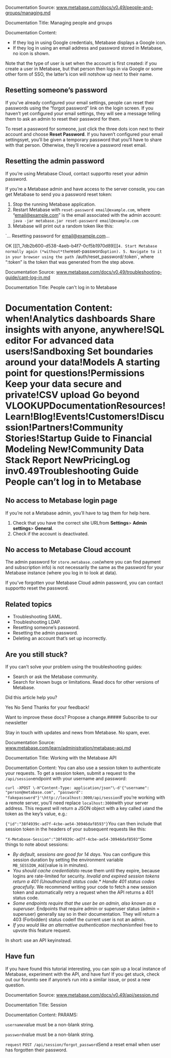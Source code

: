 Documentation Source:
www.metabase.com/docs/v0.49/people-and-groups/managing.md

Documentation Title:
Managing people and groups

Documentation Content:
* If they log in using Google credentials, Metabase displays a Google icon.
* If they log in using an email address and password stored in Metabase, no icon is shown.

Note that the type of user is set when the account is first created: if you create a user in Metabase, but that person then logs in via Google or some other form of SSO, the latter’s icon will *not*show up next to their name.

Resetting someone’s password
----------------------------

If you’ve already configured your email settings, people can reset their passwords using the “forgot password” link on the login screen. If you haven’t yet configured your email settings, they will see a message telling them to ask an admin to reset their password for them.

To reset a password for someone, just click the three dots icon next to their account and choose **Reset Password**. If you haven’t configured your email settingsyet, you’ll be given a temporary password that you’ll have to share with that person. Otherwise, they’ll receive a password reset email.

Resetting the admin password
----------------------------

If you’re using Metabase Cloud, contact supportto reset your admin password.

If you’re a Metabase admin and have access to the server console, you can get Metabase to send you a password reset token:

1. Stop the running Metabase application.
2. Restart Metabase with `reset-password email@example.com`, where “email@example.com” is the email associated with the admin account:
 `java -jar metabase.jar reset-password email@example.com`
3. Metabase will print out a random token like this:

`...
Resetting password for email@example.com...

OK [[[1_7db2b600-d538-4aeb-b4f7-0cf5b1970d89]]]`
4. Start Metabase normally again (*without*the `reset-password`option).
5. Navigate to it in your browser using the path `/auth/reset_password/:token`, where “:token” is the token that was generated from the step above.



Documentation Source:
www.metabase.com/docs/v0.49/troubleshooting-guide/cant-log-in.md

Documentation Title:
People can't log in to Metabase

Documentation Content:
when!Analytics dashboards
 Share insights with anyone, anywhere!SQL editor
 For advanced data users!Sandboxing
 Set boundaries around your data!Models
 A starting point for questions!Permissions
 Keep your data secure and private!CSV upload
 Go beyond VLOOKUPDocumentationResources!Learn!Blog!Events!Customers!Discussion!Partners!Community Stories!Startup Guide to Financial Modeling
 New!Community Data Stack Report
 NewPricingLog inv0.49Troubleshooting Guide
People can’t log in to Metabase
===============================

No access to Metabase login page
--------------------------------

If you’re not a Metabase admin, you’ll have to tag them for help here.

1. Check that you have the correct site URLfrom **Settings**> **Admin settings**> **General**.
2. Check if the account is deactivated.

No access to Metabase Cloud account
-----------------------------------

The admin password for `store.metabase.com`(where you can find payment and subscription info) is not necessarily the same as the password for your Metabase instance (where you log in to look at data).

If you’ve forgotten your Metabase Cloud admin password, you can contact supportto reset the password.

Related topics
--------------

* Troubleshooting SAML.
* Troubleshooting LDAP.
* Resetting someone’s password.
* Resetting the admin password.
* Deleting an account that’s set up incorrectly.

Are you still stuck?
--------------------

If you can’t solve your problem using the troubleshooting guides:

* Search or ask the Metabase community.
* Search for known bugs or limitations.
Read docs for other versions of Metabase.
 

Did this article help you?
 

Yes
 No
 Send
 Thanks for your feedback!

Want to improve these docs? Propose a change.##### Subscribe to our newsletter

Stay in touch with updates and news from Metabase. No spam, ever.



Documentation Source:
www.metabase.com/learn/administration/metabase-api.md

Documentation Title:
Working with the Metabase API

Documentation Content:
You can also use a session token to authenticate your requests. To get a session token, submit a request to the `/api/session`endpoint with your username and password:

`curl -XPOST \-H"Content-Type: application/json"\-d'{"username": "person@metabase.com", "password": "fakepassword"}'\http://localhost:3000/api/session`If you’re working with a remote server, you’ll need replace `localhost:3000`with your server address. This request will return a JSON object with a key called `id`and the token as the key’s value, e.g.:

`{"id":"38f4939c-ad7f-4cbe-ae54-30946daf8593"}`You can then include that session token in the headers of your subsequent requests like this:

`"X-Metabase-Session":"38f4939c-ad7f-4cbe-ae54-30946daf8593"`Some things to note about sessions:

* *By default, sessions are good for 14 days*. You can configure this session duration by setting the environment variable `MB_SESSION_AGE`(value is in minutes).
* *You should cache credentials*to reuse them until they expire, because logins are rate-limited for security.
*Invalid and expired session tokens return a 401 (Unauthorized) status code.** *Handle 401 status codes gracefully*. We recommend writing your code to fetch a new session token and automatically retry a request when the API returns a 401 status code.
* *Some endpoints require that the user be an admin, also known as a superuser*. Endpoints that require admin or superuser status (admin = superuser) generally say so in their documentation. They will return a 403 (Forbidden) status codeif the current user is not an admin.
* *If you would like an alternative authentication mechanism*feel free to upvote this feature request.

In short: use an API keyinstead.

Have fun
--------

If you have found this tutorial interesting, you can spin up a local instance of Metabase, experiment with the API, and have fun! If you get stuck, check out our forumto see if anyone’s run into a similar issue, or post a new question.



Documentation Source:
www.metabase.com/docs/v0.49/api/session.md

Documentation Title:
Session

Documentation Content:
PARAMS:

`username`value must be a non-blank string.

`password`value must be a non-blank string.

`request`
`POST /api/session/forgot_password`Send a reset email when user has forgotten their password.



